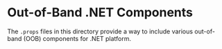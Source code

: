 # Out-of-Band .NET Components

The `.props` files in this directory provide a way to include various out-of-band (OOB) components for .NET platform.
